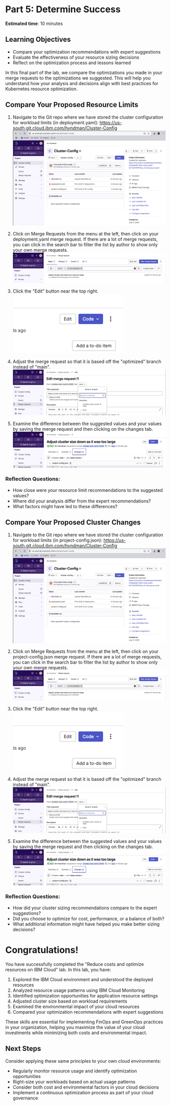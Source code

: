 # Part 5: Determine Success

**Estimated time**: 10 minutes

## Learning Objectives
- Compare your optimization recommendations with expert suggestions
- Evaluate the effectiveness of your resource sizing decisions
- Reflect on the optimization process and lessons learned

In this final part of the lab, we compare the optimizations you made in your merge requests to the optimizations we suggested. This will help you understand how your analysis and decisions align with best practices for Kubernetes resource optimization.

## Compare Your Proposed Resource Limits

1. Navigate to the Git repo where we have stored the cluster configuration for workload limits (in deployment.yaml): https://us-south.git.cloud.ibm.com/hyndman/Cluster-Config
   ![GitLab repository](images/gitlab.png ':size=600')

2. Click on Merge Requests from the menu at the left, then click on your deployment.yaml merge request. If there are a lot of merge requests, you can click in the search bar to filter the list by author to show only your own merge requests.
   ![Merge requests list](images/merge-requests-list.png ':size=600')

3. Click the "Edit" button near the top right.
   ![Edit merge request button](images/edit-merge-request.png ':size=400')

4. Adjust the merge request so that it is based off the "optimized" branch instead of "main".
   ![Switch branches option](images/switch-branch.png ':size=600')

5. Examine the difference between the suggested values and your values by saving the merge request and then clicking on the changes tab.
   ![Changes tab view](images/changes-tab.png ':size=600')

### Reflection Questions:
- How close were your resource limit recommendations to the suggested values?
- Where did your analysis differ from the expert recommendations?
- What factors might have led to these differences?

## Compare Your Proposed Cluster Changes

1. Navigate to the Git repo where we have stored the cluster configuration for workload limits (in project-config.json): https://us-south.git.cloud.ibm.com/hyndman/Cluster-Config
   ![GitLab repository](images/gitlab.png ':size=600')

2. Click on Merge Requests from the menu at the left, then click on your project-config.json merge request. If there are a lot of merge requests, you can click in the search bar to filter the list by author to show only your own merge requests.
   ![Merge requests list](images/merge-requests-list.png ':size=600')

3. Click the "Edit" button near the top right.
   ![Edit merge request button](images/edit-merge-request.png ':size=600')

4. Adjust the merge request so that it is based off the "optimized" branch instead of "main".
   ![Switch branches option](images/switch-branch.png ':size=600')

5. Examine the difference between the suggested values and your values by saving the merge request and then clicking on the changes tab.
   ![Changes tab view](images/changes-tab.png ':size=600')

### Reflection Questions:
- How did your cluster sizing recommendations compare to the expert suggestions?
- Did you choose to optimize for cost, performance, or a balance of both?
- What additional information might have helped you make better sizing decisions?


# Congratulations!

You have successfully completed the "Reduce costs and optimize resources on IBM Cloud" lab. In this lab, you have:

1. Explored the IBM Cloud environment and understood the deployed resources
2. Analyzed resource usage patterns using IBM Cloud Monitoring
3. Identified optimization opportunities for application resource settings
4. Adjusted cluster size based on workload requirements
5. Examined the environmental impact of your cloud resources
6. Compared your optimization recommendations with expert suggestions

These skills are essential for implementing FinOps and GreenOps practices in your organization, helping you maximize the value of your cloud investments while minimizing both costs and environmental impact.

## Next Steps

Consider applying these same principles to your own cloud environments:
- Regularly monitor resource usage and identify optimization opportunities
- Right-size your workloads based on actual usage patterns
- Consider both cost and environmental factors in your cloud decisions
- Implement a continuous optimization process as part of your cloud governance
